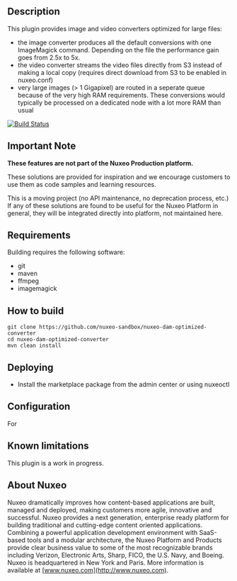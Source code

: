 ## Description
This plugin provides image and video converters optimized for large files:
- the image converter produces all the default conversions with one ImageMagick command. Depending on the file the performance gain goes from 2.5x to 5x.
- the video converter streams the video files directly from S3 instead of making a local copy (requires direct download from S3 to be enabled in nuxeo.conf) 
- very large images (> 1 Gigapixel) are routed in a seperate queue because of the very high RAM requirements. These conversions would typically be processed on a dedicated node with a lot more RAM than usual  

[![Build Status](https://qa.nuxeo.org/jenkins/buildStatus/icon?job=Sandbox/sandbox_nuxeo-dam-optimized-converter-master)](https://qa.nuxeo.org/jenkins/job/Sandbox/job/sandbox_nuxeo-dam-optimized-converter-master/)

## Important Note

**These features are not part of the Nuxeo Production platform.**

These solutions are provided for inspiration and we encourage customers to use them as code samples and learning resources.

This is a moving project (no API maintenance, no deprecation process, etc.) If any of these solutions are found to be useful for the Nuxeo Platform in general, they will be integrated directly into platform, not maintained here.

## Requirements
Building requires the following software:
- git
- maven
- ffmpeg
- imagemagick

## How to build
```
git clone https://github.com/nuxeo-sandbox/nuxeo-dam-optimized-converter
cd nuxeo-dam-optimized-converter
mvn clean install
```

## Deploying
- Install the marketplace package from the admin center or using nuxeoctl

## Configuration
For 

## Known limitations
This plugin is a work in progress.

## About Nuxeo
Nuxeo dramatically improves how content-based applications are built, managed and deployed, making customers more agile, innovative and successful. Nuxeo provides a next generation, enterprise ready platform for building traditional and cutting-edge content oriented applications. Combining a powerful application development environment with SaaS-based tools and a modular architecture, the Nuxeo Platform and Products provide clear business value to some of the most recognizable brands including Verizon, Electronic Arts, Sharp, FICO, the U.S. Navy, and Boeing. Nuxeo is headquartered in New York and Paris. More information is available at [www.nuxeo.com](http://www.nuxeo.com).
